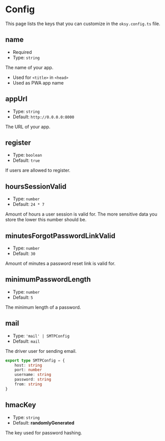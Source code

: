 # Config

This page lists the keys that you can customize in the `oksy.config.ts` file.

## name

- Required
- Type: `string`

The name of your app.

- Used for `<title>` in `<head>` 
- Used as PWA app name

## appUrl

- Type: `string`
- Default: `http://0.0.0.0:8000`

The URL of your app.

## register

- Type: `boolean`
- Default: `true`

If users are allowed to register.

## hoursSessionValid

- Type: `number`
- Default: `24 * 7`

Amount of hours a user session is valid for. The more sensitive data you store the lower this number should be.

## minutesForgotPasswordLinkValid

- Type: `number`
- Default: `30`

Amount of minutes a password reset link is valid for.

## minimumPasswordLength

- Type: `number`
- Default: `5`

The minimum length of a password.

## mail

- Type: `'mail' | SMTPConfig`
- Default: `mail`

The driver user for sending email.

```ts
export type SMTPConfig = {
    host: string
    port: number
    username: string
    password: string
    from: string
}
```

## hmacKey

- Type: `string`
- Default: **randomlyGenerated**

The key used for password hashing.